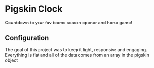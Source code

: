 # Pigskin Clock

Countdown to your fav teams season opener and home game!

## Configuration

The goal of this project was to keep it light, responsive and engaging. Everything is flat and all of the data comes from an array in the pigskin object